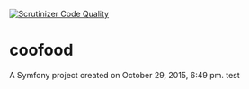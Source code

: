 [![Scrutinizer Code Quality](https://scrutinizer-ci.com/g/nfqakademija/cooFood/badges/quality-score.png?b=master)](https://scrutinizer-ci.com/g/nfqakademija/cooFood/?branch=master)

coofood
=======

A Symfony project created on October 29, 2015, 6:49 pm.
test
